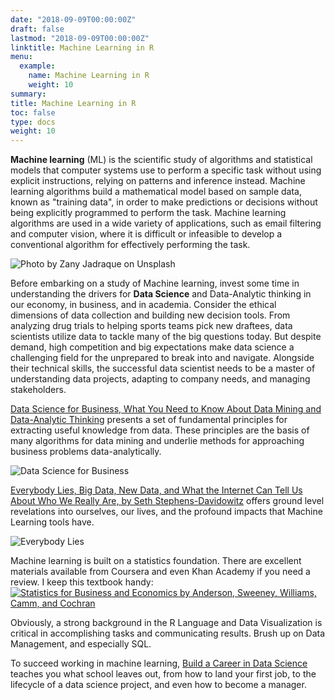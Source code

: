 ```yaml
---
date: "2018-09-09T00:00:00Z"
draft: false
lastmod: "2018-09-09T00:00:00Z"
linktitle: Machine Learning in R
menu:
  example:
    name: Machine Learning in R
    weight: 10
summary: 
title: Machine Learning in R
toc: false
type: docs
weight: 10
---
```


**Machine learning** (ML) is the scientific study of algorithms and statistical models that computer systems use to perform a specific task without using explicit instructions, relying on patterns and inference instead. Machine learning algorithms build a mathematical model based on sample data, known as "training data", in order to make predictions or decisions without being explicitly programmed to perform the task. Machine learning algorithms are used in a wide variety of applications, such as email filtering and computer vision, where it is difficult or infeasible to develop a conventional algorithm for effectively performing the task.

![Photo by Zany Jadraque on Unsplash](https://unsplash.com/photos/g2xKEEyd-_I.jpg)

Before embarking on a study of Machine learning, invest some time in understanding the drivers for **Data Science** and Data-Analytic thinking in our economy, in business, and in academia. Consider the ethical dimensions of data collection and building new decision tools. From analyzing drug trials to helping sports teams pick new draftees, data scientists utilize data to tackle many of the big questions today. But despite demand, high competition and big expectations make data science a challenging field for the unprepared to break into and navigate. Alongside their technical skills, the successful data scientist needs to be a master of understanding data projects, adapting to company needs, and managing stakeholders. 

[Data Science for Business, What You Need to Know About Data Mining and Data-Analytic Thinking](http://shop.oreilly.com/product/0636920028918.do?cmp=af-strata-books-video-product-cj_auwidget313_0636920028918_7213599) presents a set of fundamental principles for extracting useful knowledge from data.  These principles are the basis of many algorithms for data mining and underlie methods for approaching business problems data-analytically.

![Data Science for Business](http://data-science-for-biz.com/images/home/cover@2x.png)

[Everybody Lies, Big Data, New Data, and What the Internet Can Tell Us About Who We Really Are, by Seth Stephens-Davidowitz](http://everybodyliesbook.com/) offers ground level revelations into ourselves, our lives, and the profound impacts that Machine Learning tools have. 

![Everybody Lies](http://assetlibrary.supadu.com/images/working2/p0/87429.png)

Machine learning is built on a statistics foundation. There are excellent materials available from Coursera and even Khan Academy if you need a review. I keep this textbook handy: [![Statistics for Business and Economics by Anderson, Sweeney, Williams, Camm, and Cochran](https://images-na.ssl-images-amazon.com/images/I/518wsxobmEL._SX342_QL70_.jpg)](https://www.amazon.com/Statistics-Business-Economics-Revised-Anderson-ebook/dp/B06X9B44C9)

Obviously, a strong background in the R Language and Data Visualization is critical in accomplishing tasks and communicating results. Brush up on Data Management, and especially SQL.

To succeed working in machine learning, [Build a Career in Data Science](https://www.manning.com/books/build-a-career-in-data-science?a_aid=buildcareer&a_bid=76784b6a) teaches you what school leaves out, from how to land your first job, to the lifecycle of a data science project, and even how to become a manager. 




